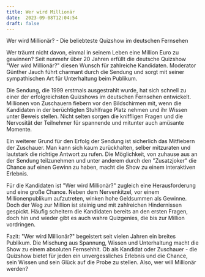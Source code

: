 ```yaml
---
title: Wer wird Millionär
date:  2023-09-08T12:04:54
draft: false
---
```


Wer wird Millionär? - Die beliebteste Quizshow im deutschen Fernsehen

Wer träumt nicht davon, einmal in seinem Leben eine Million Euro zu gewinnen? Seit nunmehr über 20 Jahren erfüllt die deutsche Quizshow "Wer wird Millionär?" diesen Wunsch für zahlreiche Kandidaten. Moderator Günther Jauch führt charmant durch die Sendung und sorgt mit seiner sympathischen Art für Unterhaltung beim Publikum.

Die Sendung, die 1999 erstmals ausgestrahlt wurde, hat sich schnell zu einer der erfolgreichsten Quizshows im deutschen Fernsehen entwickelt. Millionen von Zuschauern fiebern vor den Bildschirmen mit, wenn die Kandidaten in der berüchtigten Stuhlfrage Platz nehmen und ihr Wissen unter Beweis stellen. Nicht selten sorgen die kniffligen Fragen und die Nervosität der Teilnehmer für spannende und mitunter auch amüsante Momente.

Ein weiterer Grund für den Erfolg der Sendung ist sicherlich das Mitfiebern der Zuschauer. Man kann sich kaum zurückhalten, selber mitzuraten und lautstark die richtige Antwort zu rufen. Die Möglichkeit, von zuhause aus an der Sendung teilzunehmen und unter anderem durch den "Zusatzjoker" die Chance auf einen Gewinn zu haben, macht die Show zu einem interaktiven Erlebnis.

Für die Kandidaten ist "Wer wird Millionär?" zugleich eine Herausforderung und eine große Chance. Neben dem Nervenkitzel, vor einem Millionenpublikum aufzutreten, winken hohe Geldsummen als Gewinne. Doch der Weg zur Million ist steinig und mit zahlreichen Hindernissen gespickt. Häufig scheitern die Kandidaten bereits an den ersten Fragen, doch hin und wieder gibt es auch wahre Quizgenies, die bis zur Million vordringen.

Fazit: "Wer wird Millionär?" begeistert seit vielen Jahren ein breites Publikum. Die Mischung aus Spannung, Wissen und Unterhaltung macht die Show zu einem absoluten Fernsehhit. Ob als Kandidat oder Zuschauer - die Quizshow bietet für jeden ein unvergessliches Erlebnis und die Chance, sein Wissen und sein Glück auf die Probe zu stellen. Also, wer will Millionär werden?